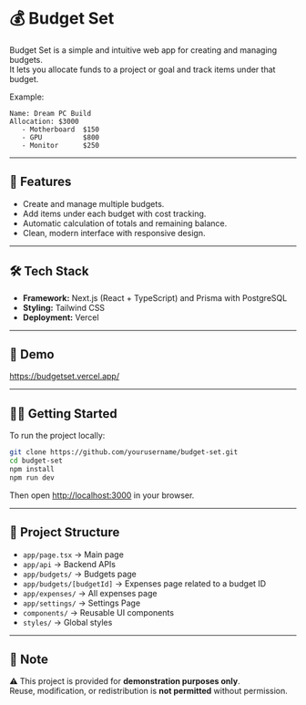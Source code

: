 # 💰 Budget Set

Budget Set is a simple and intuitive web app for creating and managing budgets.  
It lets you allocate funds to a project or goal and track items under that budget.  

Example:  

```
Name: Dream PC Build
Allocation: $3000
   - Motherboard  $150
   - GPU          $800
   - Monitor      $250
```

---

## 🚀 Features
- Create and manage multiple budgets.  
- Add items under each budget with cost tracking.  
- Automatic calculation of totals and remaining balance.  
- Clean, modern interface with responsive design.  

---

## 🛠️ Tech Stack
- **Framework:** Next.js (React + TypeScript) and Prisma with PostgreSQL  
- **Styling:** Tailwind CSS   
- **Deployment:** Vercel  

---

## 📸 Demo
https://budgetset.vercel.app/


---

## 🧑‍💻 Getting Started
To run the project locally:  

```bash
git clone https://github.com/yourusername/budget-set.git
cd budget-set
npm install
npm run dev
```

Then open [http://localhost:3000](http://localhost:3000) in your browser.  

---

## 📂 Project Structure
- `app/page.tsx` → Main page  
- `app/api` → Backend APIs  
- `app/budgets/` → Budgets page  
- `app/budgets/[budgetId]` → Expenses page related to a budget ID  
- `app/expenses/` → All expenses page  
- `app/settings/` → Settings Page  
- `components/` → Reusable UI components  
- `styles/` → Global styles  

---

## 📌 Note
⚠️ This project is provided for **demonstration purposes only**.  
Reuse, modification, or redistribution is **not permitted** without permission.  
